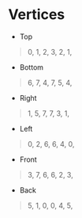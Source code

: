 # Vertices

- Top

 > 0, 1, 2, 3, 2, 1,

- Bottom

 > 6, 7, 4, 7, 5, 4,

- Right

 > 1, 5, 7, 7, 3, 1,

- Left

 > 0, 2, 6, 6, 4, 0,

- Front

 > 3, 7, 6, 6, 2, 3,

- Back

 > 5, 1, 0, 0, 4, 5,
